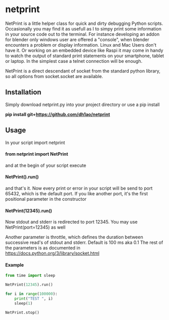 # netprint

NetPrint is a little helper class for quick and dirty debugging Python scripts. Occasionally you may find it as usefull as I to simpy print some information in your
source code out to the terminal. For instance developing an addon for blender only windows user are offered a "console", when blender encounters a problem or display
information. Linux and Mac Users don't have it. Or working on an embedded device like Raspi it may come in handy to watch the output of standard print statements on your 
smartphone, tablet or laptop. In the simplest case a telnet connection will be enough. 

NetPrint is a direct descendant of socket from the standard python library, so all options from socket.socket are available.

## Installation
Simply download netprint.py into your project directory or use a pip install

**pip install git+https://github.com/dh1ao/netprint**

## Usage
In your script import netprint
#### from netprint import NetPrint

and at the begin of your script execute
#### NetPrint().run()
and that's it. Now every print or error in your script will be send to port 65432, which is the default port.
If you like another port, it's the first positional parameter in the constructor
#### NetPrint(12345).run()
Now stdout and stderr is redirected to port 12345. You may use NetPrint(port=12345) as well

Another parameter is throttle, which defines the duration between successive read's of stdout and stderr. Default is 100 ms aka 0.1
The rest of the parameters is as documented in https://docs.python.org/3/library/socket.html

#### Example
```python from netprint import NetPrint
from time import sleep

NetPrint(12345).run()

for i in range(100000):  
    print("TEST ", i)  
    sleep(1)

NetPrint.stop()